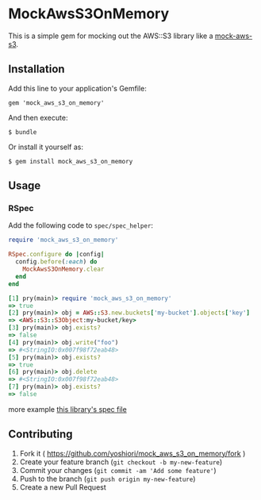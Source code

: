 # MockAwsS3OnMemory
This is a simple gem for mocking out the AWS::S3 library like a [mock-aws-s3](https://github.com/jkrall/mock-aws-s3).

## Installation

Add this line to your application's Gemfile:

    gem 'mock_aws_s3_on_memory'

And then execute:

    $ bundle

Or install it yourself as:

    $ gem install mock_aws_s3_on_memory

## Usage

### RSpec

Add the following code to `spec/spec_helper`:

```ruby
require 'mock_aws_s3_on_memory'

RSpec.configure do |config|
  config.before(:each) do
    MockAwsS3OnMemory.clear
  end
end
```

```ruby
[1] pry(main)> require 'mock_aws_s3_on_memory'
=> true
[2] pry(main)> obj = AWS::S3.new.buckets['my-bucket'].objects['key']
=> <AWS::S3::S3Object:my-bucket/key>
[3] pry(main)> obj.exists?
=> false
[4] pry(main)> obj.write("foo")
=> #<StringIO:0x007f98f72eab48>
[5] pry(main)> obj.exists?
=> true
[6] pry(main)> obj.delete
=> #<StringIO:0x007f98f72eab48>
[7] pry(main)> obj.exists?
=> false
```
more example [this library's spec file](spec)

## Contributing

1. Fork it ( https://github.com/yoshiori/mock_aws_s3_on_memory/fork )
2. Create your feature branch (`git checkout -b my-new-feature`)
3. Commit your changes (`git commit -am 'Add some feature'`)
4. Push to the branch (`git push origin my-new-feature`)
5. Create a new Pull Request
